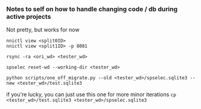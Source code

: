 ### Notes to self on how to handle changing code / db during active projects
Not pretty, but works for now

```
nnictl view <split0ID>
nnictl view <split1ID> -p 8081
```
`rsync -ra <ori_wd> <tester_wd>`

`spselec reset-wd --working-dir <tester_wd>`

`python scripts/one_off_migrate.py --old <tester_wd>/spselec.sqlite3 --new <tester_wd>/test.sqlite3`

if you're lucky, you can just use this one for more minor iterations
`cp <tester_wd>/test.sqlite3 <tester_wd>/spselec.sqlite3`

